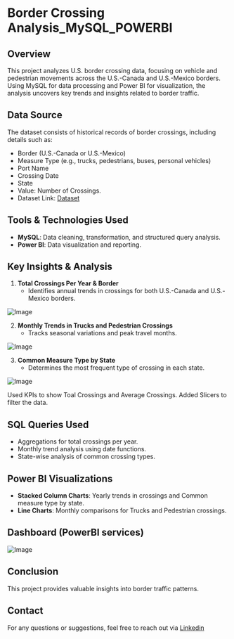 # Border Crossing Analysis_MySQL_POWERBI

## Overview
This project analyzes U.S. border crossing data, focusing on vehicle and pedestrian movements across the U.S.-Canada and U.S.-Mexico borders. Using MySQL for data processing and Power BI for visualization, the analysis uncovers key trends and insights related to border traffic.

## Data Source
The dataset consists of historical records of border crossings, including details such as:
- Border (U.S.-Canada or U.S.-Mexico)
- Measure Type (e.g., trucks, pedestrians, buses, personal vehicles)
- Port Name
- Crossing Date
- State
- Value: Number of Crossings.
- Dataset Link: <a href="https://drive.google.com/file/d/1zlihebregjf7S-TmIr2zE-FMXtaPyAb9/view">Dataset</a>


## Tools & Technologies Used
- **MySQL**: Data cleaning, transformation, and structured query analysis.
- **Power BI**: Data visualization and reporting.

## Key Insights & Analysis
1. **Total Crossings Per Year & Border**
   - Identifies annual trends in crossings for both U.S.-Canada and U.S.-Mexico borders.

![Image](https://github.com/user-attachments/assets/c7e72ec3-892f-4aec-a56f-56ea63b16362)

2. **Monthly Trends in Trucks and Pedestrian Crossings**
   - Tracks seasonal variations and peak travel months.
   
![Image](https://github.com/user-attachments/assets/d5dca7cb-3bc3-4a3e-9bd4-7ca31f62647f)

3. **Common Measure Type by State**
   - Determines the most frequent type of crossing in each state.

![Image](https://github.com/user-attachments/assets/52c57977-38c3-421c-9854-cc09bd67e308)

Used KPIs to show Toal Crossings and Average Crossings.
Added Slicers to filter the data.

## SQL Queries Used
- Aggregations for total crossings per year.
- Monthly trend analysis using date functions.
- State-wise analysis of common crossing types.

## Power BI Visualizations
- **Stacked Column Charts**: Yearly trends in crossings and Common measure type by state.
- **Line Charts**: Monthly comparisons for Trucks and Pedestrian crossings.
  
## Dashboard (PowerBI services)

![Image](https://github.com/user-attachments/assets/8a2cce6c-70aa-4d8b-9bce-df9c7e2d877d)

## Conclusion
This project provides valuable insights into border traffic patterns.

## Contact
For any questions or suggestions, feel free to reach out via <a href="www.linkedin.com/in/nagalaxmieepuri">Linkedin</a>




